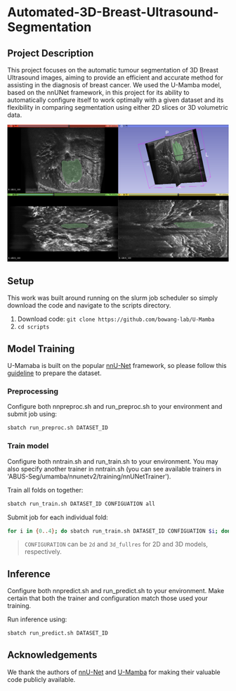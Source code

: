 # Automated-3D-Breast-Ultrasound-Segmentation

## Project Description

This project focuses on the automatic tumour segmentation of 3D Breast Ultrasound images, aiming to provide an efficient and accurate method for assisting in the diagnosis of breast cancer. We used the U-Mamba model, based on the nnUNet framework, in this project for its ability to automatically configure itself to work optimally with a given dataset and its flexibility in comparing segmentation using either 2D slices or 3D volumetric data.

![Segmentation results.](results_image.png)

## Setup

This work was built around running on the slurm job scheduler so simply download the code and navigate to the scripts directory.

1. Download code: `git clone https://github.com/bowang-lab/U-Mamba`
2. `cd scripts`


## Model Training
U-Mamaba is built on the popular [nnU-Net](https://github.com/MIC-DKFZ/nnUNet) framework, so please follow this [guideline](https://github.com/MIC-DKFZ/nnUNet/blob/master/documentation/dataset_format.md) to prepare the dataset.

### Preprocessing

Configure both nnpreproc.sh and run_preproc.sh to your environment and submit job using:

```bash
sbatch run_preproc.sh DATASET_ID
```

### Train model

Configure both nntrain.sh and run_train.sh to your environment. You may also specify another trainer in nntrain.sh (you can see available trainers in 'ABUS-Seg/umamba/nnunetv2/training/nnUNetTrainer').


Train all folds on together:

```bash
sbatch run_train.sh DATASET_ID CONFIGUATION all
```

Submit job for each individual fold:

```bash
for i in {0..4}; do sbatch run_train.sh DATASET_ID CONFIGUATION $i; done
```

> `CONFIGURATION` can be `2d` and `3d_fullres` for 2D and 3D models, respectively.

## Inference

Configure both nnpredict.sh and run_predict.sh to your environment. Make certain that both the trainer and configuration match those used your training.

Run inference using:

```bash
sbatch run_predict.sh DATASET_ID
```


## Acknowledgements

We thank the authors of [nnU-Net](https://github.com/MIC-DKFZ/nnUNet) and [U-Mamba](https://github.com/bowang-lab/U-Mamba) for making their valuable code publicly available.